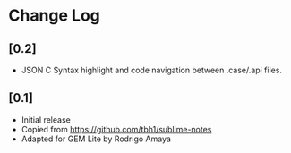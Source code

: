 # Change Log


## [0.2]

- JSON C Syntax highlight and code navigation between .case/.api files.

## [0.1]

- Initial release  
- Copied from https://github.com/tbh1/sublime-notes  
- Adapted for GEM Lite by Rodrigo Amaya  

